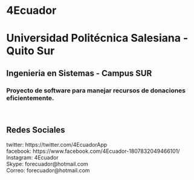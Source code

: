 # 4Ecuador
<h1>Universidad Politécnica Salesiana - Quito Sur</h1>
<h2><b>Ingenieria en Sistemas - Campus SUR</b></h2>
<h3>Proyecto de software para manejar recursos de donaciones eficientemente.</h3>
</br>
<h2>Redes Sociales</h2>
twitter: https://twitter.com/4EcuadorApp
</br>
facebook: https://www.facebook.com/4Ecuador-1807832049466101/
</br>
Instagram: 4Ecuador
</br>
Skype: forecuador@hotmail.com
</br>
Correo: forecuador@hotmail.com
